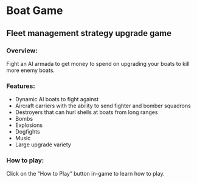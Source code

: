 # Boat Game

## Fleet management strategy upgrade game

### Overview:
Fight an AI armada to get money to spend on upgrading your boats to kill more enemy boats.

### Features:

- Dynamic AI boats to fight against
- Aircraft carriers with the ability to send fighter and bomber squadrons
- Destroyers that can hurl shells at boats from long ranges
- Bombs
- Explosions
- Dogfights
- Music
- Large upgrade variety

### How to play:

Click on the “How to Play” button in-game to learn how to play.
